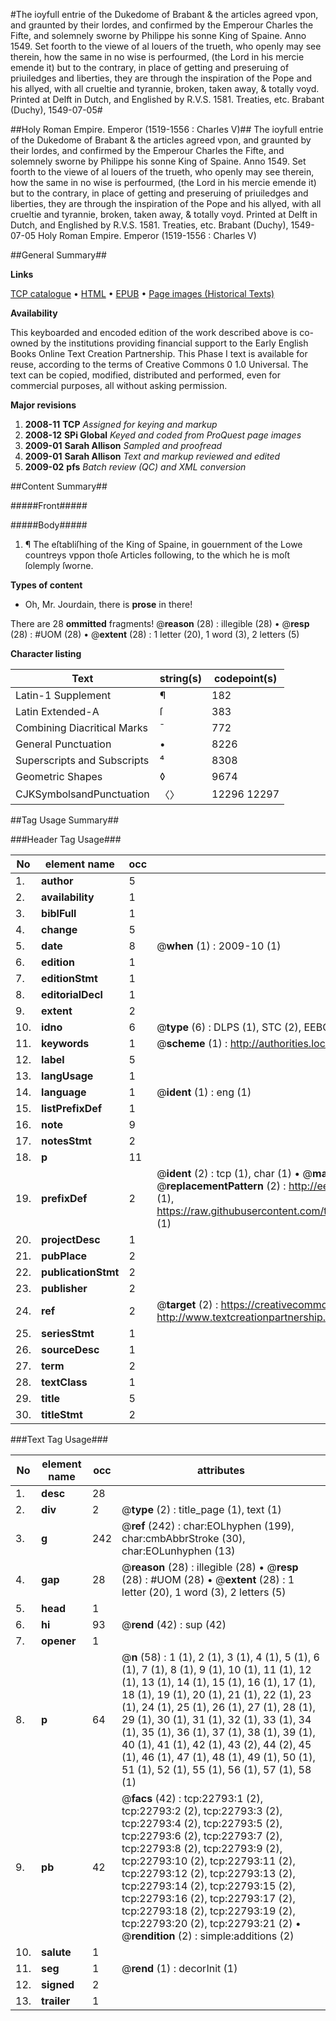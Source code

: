 #The ioyfull entrie of the Dukedome of Brabant & the articles agreed vpon, and graunted by their lordes, and confirmed by the Emperour Charles the Fifte, and solemnely sworne by Philippe his sonne King of Spaine. Anno 1549. Set foorth to the viewe of al louers of the trueth, who openly may see therein, how the same in no wise is perfourmed, (the Lord in his mercie emende it) but to the contrary, in place of getting and preseruing of priuiledges and liberties, they are through the inspiration of the Pope and his allyed, with all crueltie and tyrannie, broken, taken away, & totally voyd. Printed at Delft in Dutch, and Englished by R.V.S. 1581. Treaties, etc. Brabant (Duchy), 1549-07-05#

##Holy Roman Empire. Emperor (1519-1556 : Charles V)##
The ioyfull entrie of the Dukedome of Brabant & the articles agreed vpon, and graunted by their lordes, and confirmed by the Emperour Charles the Fifte, and solemnely sworne by Philippe his sonne King of Spaine. Anno 1549. Set foorth to the viewe of al louers of the trueth, who openly may see therein, how the same in no wise is perfourmed, (the Lord in his mercie emende it) but to the contrary, in place of getting and preseruing of priuiledges and liberties, they are through the inspiration of the Pope and his allyed, with all crueltie and tyrannie, broken, taken away, & totally voyd. Printed at Delft in Dutch, and Englished by R.V.S. 1581.
Treaties, etc. Brabant (Duchy), 1549-07-05
Holy Roman Empire. Emperor (1519-1556 : Charles V)

##General Summary##

**Links**

[TCP catalogue](http://www.ota.ox.ac.uk/tcp/)  • 
[HTML](http://tei.it.ox.ac.uk/tcp/Texts-HTML/free/A68/A68967.html)  • 
[EPUB](http://tei.it.ox.ac.uk/tcp/Texts-EPUB/free/A68/A68967.epub) • 
[Page images (Historical Texts)](https://data.historicaltexts.jisc.ac.uk/view?pubId=eebo-99857117e&pageId=eebo-99857117e-22793-1)

**Availability**

This keyboarded and encoded edition of the
	       work described above is co-owned by the institutions
	       providing financial support to the Early English Books
	       Online Text Creation Partnership. This Phase I text is
	       available for reuse, according to the terms of Creative
	       Commons 0 1.0 Universal. The text can be copied,
	       modified, distributed and performed, even for
	       commercial purposes, all without asking permission.

**Major revisions**

1. __2008-11__ __TCP__ *Assigned for keying and markup*
1. __2008-12__ __SPi Global__ *Keyed and coded from ProQuest page images*
1. __2009-01__ __Sarah Allison__ *Sampled and proofread*
1. __2009-01__ __Sarah Allison__ *Text and markup reviewed and edited*
1. __2009-02__ __pfs__ *Batch review (QC) and XML conversion*

##Content Summary##

#####Front#####

#####Body#####

1. ¶ The eſtabliſhing of the King of Spaine, in gouernment of the Lowe countreys vppon thoſe Articles following, to the which he is moſt ſolemply ſworne.

**Types of content**

  * Oh, Mr. Jourdain, there is **prose** in there!

There are 28 **ommitted** fragments! 
 @__reason__ (28) : illegible (28)  •  @__resp__ (28) : #UOM (28)  •  @__extent__ (28) : 1 letter (20), 1 word (3), 2 letters (5)

**Character listing**


|Text|string(s)|codepoint(s)|
|---|---|---|
|Latin-1 Supplement|¶|182|
|Latin Extended-A|ſ|383|
|Combining             Diacritical Marks|̄|772|
|General Punctuation|•|8226|
|Superscripts             and Subscripts|⁴|8308|
|Geometric Shapes|◊|9674|
|CJKSymbolsandPunctuation|〈〉|12296 12297|

##Tag Usage Summary##

###Header Tag Usage###

|No|element name|occ|attributes|
|---|---|---|---|
|1.|__author__|5||
|2.|__availability__|1||
|3.|__biblFull__|1||
|4.|__change__|5||
|5.|__date__|8| @__when__ (1) : 2009-10 (1)|
|6.|__edition__|1||
|7.|__editionStmt__|1||
|8.|__editorialDecl__|1||
|9.|__extent__|2||
|10.|__idno__|6| @__type__ (6) : DLPS (1), STC (2), EEBO-CITATION (1), PROQUEST (1), VID (1)|
|11.|__keywords__|1| @__scheme__ (1) : http://authorities.loc.gov/ (1)|
|12.|__label__|5||
|13.|__langUsage__|1||
|14.|__language__|1| @__ident__ (1) : eng (1)|
|15.|__listPrefixDef__|1||
|16.|__note__|9||
|17.|__notesStmt__|2||
|18.|__p__|11||
|19.|__prefixDef__|2| @__ident__ (2) : tcp (1), char (1)  •  @__matchPattern__ (2) : ([0-9\-]+):([0-9IVX]+) (1), (.+) (1)  •  @__replacementPattern__ (2) : http://eebo.chadwyck.com/downloadtiff?vid=$1&page=$2 (1), https://raw.githubusercontent.com/textcreationpartnership/Texts/master/tcpchars.xml#$1 (1)|
|20.|__projectDesc__|1||
|21.|__pubPlace__|2||
|22.|__publicationStmt__|2||
|23.|__publisher__|2||
|24.|__ref__|2| @__target__ (2) : https://creativecommons.org/publicdomain/zero/1.0/ (1), http://www.textcreationpartnership.org/docs/. (1)|
|25.|__seriesStmt__|1||
|26.|__sourceDesc__|1||
|27.|__term__|2||
|28.|__textClass__|1||
|29.|__title__|5||
|30.|__titleStmt__|2||


###Text Tag Usage###

|No|element name|occ|attributes|
|---|---|---|---|
|1.|__desc__|28||
|2.|__div__|2| @__type__ (2) : title_page (1), text (1)|
|3.|__g__|242| @__ref__ (242) : char:EOLhyphen (199), char:cmbAbbrStroke (30), char:EOLunhyphen (13)|
|4.|__gap__|28| @__reason__ (28) : illegible (28)  •  @__resp__ (28) : #UOM (28)  •  @__extent__ (28) : 1 letter (20), 1 word (3), 2 letters (5)|
|5.|__head__|1||
|6.|__hi__|93| @__rend__ (42) : sup (42)|
|7.|__opener__|1||
|8.|__p__|64| @__n__ (58) : 1 (1), 2 (1), 3 (1), 4 (1), 5 (1), 6 (1), 7 (1), 8 (1), 9 (1), 10 (1), 11 (1), 12 (1), 13 (1), 14 (1), 15 (1), 16 (1), 17 (1), 18 (1), 19 (1), 20 (1), 21 (1), 22 (1), 23 (1), 24 (1), 25 (1), 26 (1), 27 (1), 28 (1), 29 (1), 30 (1), 31 (1), 32 (1), 33 (1), 34 (1), 35 (1), 36 (1), 37 (1), 38 (1), 39 (1), 40 (1), 41 (1), 42 (1), 43 (2), 44 (2), 45 (1), 46 (1), 47 (1), 48 (1), 49 (1), 50 (1), 51 (1), 52 (1), 55 (1), 56 (1), 57 (1), 58 (1)|
|9.|__pb__|42| @__facs__ (42) : tcp:22793:1 (2), tcp:22793:2 (2), tcp:22793:3 (2), tcp:22793:4 (2), tcp:22793:5 (2), tcp:22793:6 (2), tcp:22793:7 (2), tcp:22793:8 (2), tcp:22793:9 (2), tcp:22793:10 (2), tcp:22793:11 (2), tcp:22793:12 (2), tcp:22793:13 (2), tcp:22793:14 (2), tcp:22793:15 (2), tcp:22793:16 (2), tcp:22793:17 (2), tcp:22793:18 (2), tcp:22793:19 (2), tcp:22793:20 (2), tcp:22793:21 (2)  •  @__rendition__ (2) : simple:additions (2)|
|10.|__salute__|1||
|11.|__seg__|1| @__rend__ (1) : decorInit (1)|
|12.|__signed__|2||
|13.|__trailer__|1||
